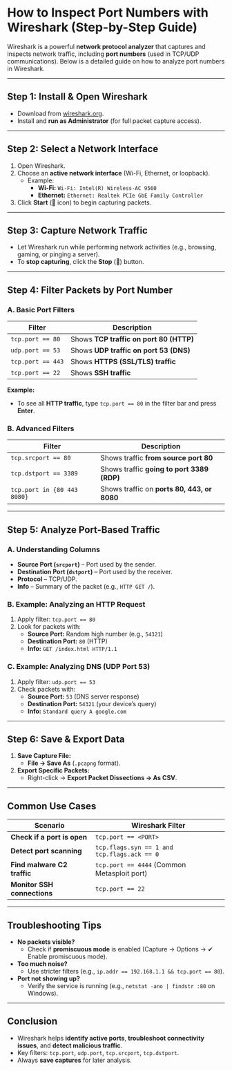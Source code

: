 # **How to Inspect Port Numbers with Wireshark (Step-by-Step Guide)**

Wireshark is a powerful **network protocol analyzer** that captures and inspects network traffic, including **port numbers** (used in TCP/UDP communications). Below is a detailed guide on how to analyze port numbers in Wireshark.

---

## **Step 1: Install & Open Wireshark**

- Download from [wireshark.org](https://www.wireshark.org/).
- Install and **run as Administrator** (for full packet capture access).

---

## **Step 2: Select a Network Interface**

1. Open Wireshark.
2. Choose an **active network interface** (Wi-Fi, Ethernet, or loopback).
   - Example:
     - **Wi-Fi:** `Wi-Fi: Intel(R) Wireless-AC 9560`
     - **Ethernet:** `Ethernet: Realtek PCIe GbE Family Controller`
3. Click **Start** (🔄 icon) to begin capturing packets.

---

## **Step 3: Capture Network Traffic**

- Let Wireshark run while performing network activities (e.g., browsing, gaming, or pinging a server).
- To **stop capturing**, click the **Stop** (🛑) button.

---

## **Step 4: Filter Packets by Port Number**

### **A. Basic Port Filters**

| **Filter**        | **Description**                         |
| ----------------- | --------------------------------------- |
| `tcp.port == 80`  | Shows **TCP traffic on port 80 (HTTP)** |
| `udp.port == 53`  | Shows **UDP traffic on port 53 (DNS)**  |
| `tcp.port == 443` | Shows **HTTPS (SSL/TLS) traffic**       |
| `tcp.port == 22`  | Shows **SSH traffic**                   |

**Example:**

- To see all **HTTP traffic**, type `tcp.port == 80` in the filter bar and press **Enter**.

### **B. Advanced Filters**

| **Filter**                  | **Description**                             |
| --------------------------- | ------------------------------------------- |
| `tcp.srcport == 80`         | Shows traffic **from source port 80**       |
| `tcp.dstport == 3389`       | Shows traffic **going to port 3389 (RDP)**  |
| `tcp.port in {80 443 8080}` | Shows traffic on **ports 80, 443, or 8080** |

---

## **Step 5: Analyze Port-Based Traffic**

### **A. Understanding Columns**

- **Source Port (`srcport`)** – Port used by the sender.
- **Destination Port (`dstport`)** – Port used by the receiver.
- **Protocol** – TCP/UDP.
- **Info** – Summary of the packet (e.g., `HTTP GET /`).

### **B. Example: Analyzing an HTTP Request**

1. Apply filter: `tcp.port == 80`
2. Look for packets with:
   - **Source Port:** Random high number (e.g., `54321`)
   - **Destination Port:** `80` (HTTP)
   - **Info:** `GET /index.html HTTP/1.1`

### **C. Example: Analyzing DNS (UDP Port 53)**

1. Apply filter: `udp.port == 53`
2. Check packets with:
   - **Source Port:** `53` (DNS server response)
   - **Destination Port:** `54321` (your device’s query)
   - **Info:** `Standard query A google.com`

---

## **Step 6: Save & Export Data**

1. **Save Capture File:**
   - **File → Save As** (`.pcapng` format).
2. **Export Specific Packets:**
   - Right-click → **Export Packet Dissections → As CSV**.

---

## **Common Use Cases**

| **Scenario**                | **Wireshark Filter**                        |
| --------------------------- | ------------------------------------------- |
| **Check if a port is open** | `tcp.port == <PORT>`                        |
| **Detect port scanning**    | `tcp.flags.syn == 1 and tcp.flags.ack == 0` |
| **Find malware C2 traffic** | `tcp.port == 4444` (Common Metasploit port) |
| **Monitor SSH connections** | `tcp.port == 22`                            |

---

## **Troubleshooting Tips**

- **No packets visible?**
  - Check if **promiscuous mode** is enabled (Capture → Options → ✔ Enable promiscuous mode).
- **Too much noise?**
  - Use stricter filters (e.g., `ip.addr == 192.168.1.1 && tcp.port == 80`).
- **Port not showing up?**
  - Verify the service is running (e.g., `netstat -ano | findstr :80` on Windows).

---

## **Conclusion**

- Wireshark helps **identify active ports**, **troubleshoot connectivity issues**, and **detect malicious traffic**.
- Key filters: `tcp.port`, `udp.port`, `tcp.srcport`, `tcp.dstport`.
- Always **save captures** for later analysis.
